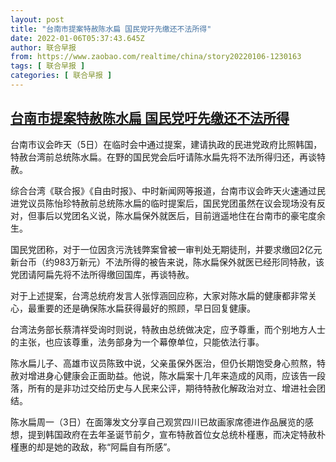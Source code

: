 ```yaml
---
layout: post
title: "台南市提案特赦陈水扁 国民党吁先缴还不法所得"
date: 2022-01-06T05:37:43.645Z
author: 联合早报
from: https://www.zaobao.com/realtime/china/story20220106-1230163
tags: [ 联合早报 ]
categories: [ 联合早报 ]
---
```

<!--1641470520000-->
[台南市提案特赦陈水扁 国民党吁先缴还不法所得](https://www.zaobao.com/realtime/china/story20220106-1230163)
------

<div>
<p>台南市议会昨天（5日）在临时会中通过提案，建请执政的民进党政府比照韩国，特赦台湾前总统陈水扁。在野的国民党会后吁请陈水扁先将不法所得归还，再谈特赦。</p><p>综合台湾《联合报》《自由时报》、中时新闻网等报道，台南市议会昨天火速通过民进党议员陈怡珍特赦前总统陈水扁的临时提案后，国民党团虽然在议会现场没有反对，但事后以党团名义说，陈水扁保外就医后，目前逍遥地住在台南市的豪宅度余生。</p><p>国民党团称，对于一位因贪污洗钱弊案曾被一审判处无期徒刑，并要求缴回2亿元新台币（约983万新元）不法所得的被告来说，陈水扁保外就医已经形同特赦，该党团请阿扁先将不法所得缴回国库，再谈特赦。</p><section id="imu"><div id="dfp-ad-imu1">        </div></section><p>对于上述提案，台湾总统府发言人张惇涵回应称，大家对陈水扁的健康都非常关心，最重要的还是确保陈水扁获得最好的照顾，早日回复健康。</p><p>台湾法务部长蔡清祥受询时则说，特赦由总统做决定，应予尊重，而个别地方人士的主张，也应该尊重，法务部身为一个幕僚单位，只能依法行事。</p><p>陈水扁儿子、高雄市议员陈致中说，父亲虽保外医治，但仍长期饱受身心煎熬，特赦对增进身心健康会正面助益。他说，陈水扁案十几年来造成的风雨，应该告一段落，所有的是非功过交给历史与人民来公评，期待特赦化解政治对立、增进社会团结。</p><div id="innity-in-post"></div><div id="dfp-ad-midarticlespecial">        </div><p>陈水扁周一（3日）在面簿发文分享自己观赏四川已故画家席德进作品展览的感想，提到韩国政府在去年圣诞节前夕，宣布特赦首位女总统朴槿惠，而决定特赦朴槿惠的却是她的政敌，称“阿扁自有所感”。</p>      <div class="cx_paywall_placeholder" id="sph_cdp_40"></div>
</div>
